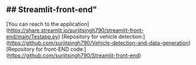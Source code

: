 ## ## Streamlit-front-end" 

[You can reach to the application] (https://share.streamlit.io/surjitsingh790/streamlit-front-end/main/Testapp.py)
[Repository for vehicle detection:] (https://github.com/surjitsingh790/Vehicle-detection-and-data-generation)
[Repository for front-END code:] (https://github.com/surjitsingh790/Streamlit-front-end)
